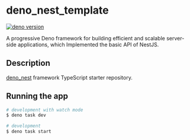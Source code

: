 # deno_nest_template

[![deno version](https://img.shields.io/badge/deno-^1.37.0-blue?logo=deno)](https://github.com/denoland/deno)

A progressive Deno framework for building efficient and scalable server-side
applications, which Implemented the basic API of NestJS.

## Description

[deno_nest](https://deno.land/x/deno_nest) framework TypeScript starter
repository.

## Running the app

```bash
# development with watch mode
$ deno task dev

# development
$ deno task start
```
